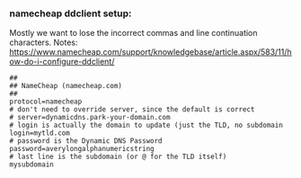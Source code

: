 ### namecheap ddclient setup:

Mostly we want to lose the incorrect commas and line continuation characters.
Notes:
https://www.namecheap.com/support/knowledgebase/article.aspx/583/11/how-do-i-configure-ddclient/
```
##
## NameCheap (namecheap.com)
##
protocol=namecheap
# don't need to override server, since the default is correct
# server=dynamicdns.park-your-domain.com
# login is actually the domain to update (just the TLD, no subdomain
login=mytld.com
# password is the Dynamic DNS Password
password=averylongalphanumericstring
# last line is the subdomain (or @ for the TLD itself)
mysubdomain
```

